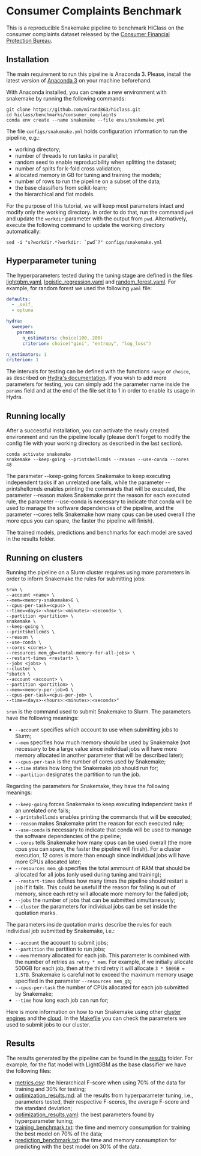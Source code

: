 # Consumer Complaints Benchmark

This is a reproducible Snakemake pipeline to benchmark HiClass on the consumer complaints dataset released by the [Consumer Financial Protection Bureau](https://www.consumerfinance.gov/data-research/consumer-complaints/).

## Installation

The main requirement to run this pipeline is Anaconda 3. Please, install the latest version of [Anaconda 3](https://www.anaconda.com/products/distribution) on your machine beforehand.

With Anaconda installed, you can create a new environment with snakemake by running the following commands:

```shell
git clone https://github.com/mirand863/hiclass.git
cd hiclass/benchmarks/consumer_complaints
conda env create --name snakemake --file envs/snakemake.yml
```

The file `configs/snakemake.yml` holds configuration information to run the pipeline, e.g.:
- working directory;
- number of threads to run tasks in parallel;
- random seed to enable reproducibility when splitting the dataset;
- number of splits for k-fold cross validation;
- allocated memory in GB for tuning and training the models;
- number of rows to run the pipeline on a subset of the data;
- the base classifiers from scikit-learn;
- the hierarchical and flat models.

For the purpose of this tutorial, we will keep most parameters intact and modify only the working directory. In order to do that, run the command `pwd` and update the `workdir` parameter with the output from `pwd`. Alternatively, execute the following command to update the working directory automatically:

```shell
sed -i "s?workdir.*?workdir: `pwd`?" configs/snakemake.yml
```

## Hyperparameter tuning

The hyperparameters tested during the tuning stage are defined in the files [lightgbm.yaml](configs/lightgbm.yaml), [logistic_regression.yaml](configs/logistic_regression.yaml) and [random_forest.yaml](configs/random_forest.yaml). For example, for random forest we used the following `yaml` file:

```yml
defaults:
  - _self_
  - optuna

hydra:
  sweeper:
    params:
      n_estimators: choice(100, 200)
      criterion: choice("gini", "entropy", "log_loss")

n_estimators: 1
criterion: 1
```

The intervals for testing can be defined with the functions `range` or `choice`, as described on [Hydra's documentation](https://hydra.cc/docs/plugins/optuna_sweeper/). If you wish to add more parameters for testing, you can simply add the parameter name inside the `params` field and at the end of the file set it to 1 in order to enable its usage in Hydra.

## Running locally

After a successful installation, you can activate the newly created environment and run the pipeline locally (please don't forget to modify the config file with your working directory as described in the last section).

```shell
conda activate snakemake
snakemake --keep-going --printshellcmds --reason --use-conda --cores 48
```

The parameter --keep-going forces Snakemake to keep executing independent tasks if an unrelated one fails, while the parameter --printshellcmds enables printing the commands that will be executed, the parameter --reason makes Snakemake print the reason for each executed rule, the parameter --use-conda is necessary to indicate that conda will be used to manage the software dependencies of the pipeline, and the parameter --cores tells Snakemake how many cpus can be used overall (the more cpus you can spare, the faster the pipeline will finish).

The trained models, predictions and benchmarks for each model are saved in the results folder.

## Running on clusters

Running the pipeline on a Slurm cluster requires using more parameters in order to inform Snakemake the rules for submitting jobs:

```shell
srun \
--account <name> \
--mem=<memory-snakemake>G \
--cpus-per-task=<cpus> \
--time=<days>-<hours>:<minutes>:<seconds> \
--partition <partition> \
snakemake \
--keep-going \
--printshellcmds \
--reason \
--use-conda \
--cores <cores> \
--resources mem_gb=<total-memory-for-all-jobs> \
--restart-times <restart> \
--jobs <jobs> \
--cluster \
"sbatch \
--account <account> \
--partition <partition> \
--mem=<memory-per-job>G \
--cpus-per-task=<cpus-per-job> \
--time=<days>-<hours>:<minutes>:<seconds>"
```

`srun` is the command used to submit Snakemake to Slurm. The parameters have the following meanings:

- `--account` specifies which account to use when submitting jobs to Slurm;
- `--mem` specifies how much memory should be used by Snakemake (not necessary to be a large value since individual jobs will have more memory allocated in another parameter that will be described later);
- `--cpus-per-task` is the number of cores used by Snakemake;
- `--time` states how long the Snakemake job should run for;
- `--partition` designates the partition to run the job.

Regarding the parameters for Snakemake, they have the following meanings:
- `--keep-going` forces Snakemake to keep executing independent tasks if an unrelated one fails;
- `--printshellcmds` enables printing the commands that will be executed;
- `--reason` makes Snakemake print the reason for each executed rule;
- `--use-conda` is necessary to indicate that conda will be used to manage the software dependencies of the pipeline;
- `--cores` tells Snakemake how many cpus can be used overall (the more cpus you can spare, the faster the pipeline will finish). For a cluster execution, 12 cores is more than enough since individual jobs will have more CPUs allocated later;
- `--resources mem_gb` specifies the total ammount of RAM that should be allocated for all jobs (only used during tuning and training);
- `--restart-times` defines how many times the pipeline should restart a job if it fails. This could be useful if the reason for failing is out of memory, since each retry will allocate more memory for the failed job;
- `--jobs` the number of jobs that can be submitted simultaneously;
- `--cluster` the parameters for individual jobs can be set inside the quotation marks.

The parameters inside quotation marks describe the rules for each individual job submitted by Snakemake, i.e.:
- `--account` the account to submit jobs;
- `--partition` the partition to run jobs;
- `--mem` memory allocated for each job. This parameter is combined with the number of retries as `retry * mem`. For example, if we initially allocate 500GB for each job, then at the third retry it will allocate `3 * 500GB = 1.5TB`. Snakemake is careful not to exceed the maximum memory usage specified in the parameter `--resources mem_gb`;
- `--cpus-per-task` the number of CPUs allocated for each job submitted by Snakemake;
- `--time` how long each job can run for;

Here is more information on how to run Snakemake using other [cluster engines](https://snakemake.readthedocs.io/en/stable/executing/cluster.html) and the [cloud](https://snakemake.readthedocs.io/en/stable/executing/cloud.html). In the [Makefile](Makefile) you can check the parameters we used to submit jobs to our cluster.

## Results

The results generated by the pipeline can be found in the [results](results/) folder. For example, for the flat model with LightGBM as the base classifier we have the following files:
- [metrics.csv](results/flat/lightgbm/metrics.csv): the hierarchical F-score when using 70% of the data for training and 30% for testing;
- [optimization_results.md](results/flat/lightgbm/optimization_results.md): all the results from hyperparameter tuning, i.e., parameters tested, their respective F-scores, the average F-score and the standard deviation;
- [optimization_results.yaml](results/flat/lightgbm/optimization_results.yaml): the best parameters found by hyperparameter tuning;
- [training_benchmark.txt](results/flat/lightgbm/training_benchmark.txt): the time and memory consumption for training the best model on 70% of the data;
- [prediction_benchmark.txt](results/flat/lightgbm/prediction_benchmark.txt): the time and memory consumption for predicting with the best model on 30% of the data.
